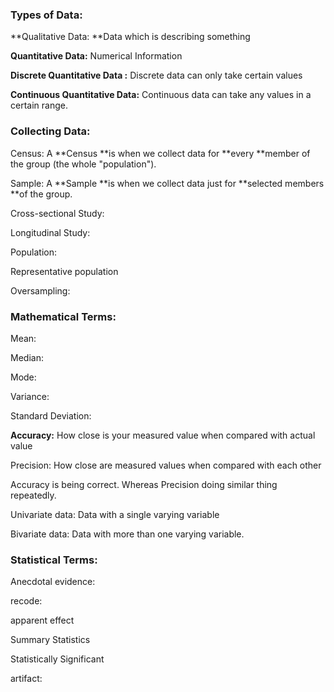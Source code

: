 ### **Types of Data:**

**Qualitative Data: **Data which is describing something

**Quantitative Data:** Numerical Information

**Discrete Quantitative Data :** Discrete data can only take certain values

**Continuous Quantitative Data:** Continuous data can take any values in a certain range.

### **Collecting Data:**

Census: A **Census **is when we collect data for **every **member of the group \(the whole "population"\).

Sample: A **Sample **is when we collect data just for **selected members **of the group.

Cross-sectional Study:

Longitudinal Study:

Population:

Representative population

Oversampling:

### 

### Mathematical Terms:

Mean:

Median:

Mode:

Variance:

Standard Deviation:

**Accuracy:** How close is your measured value when compared with actual value

Precision: How close are measured values when compared with each other

Accuracy is being correct. Whereas Precision doing similar thing repeatedly.

Univariate data: Data with a single varying variable

Bivariate data: Data with more than one varying variable.



### Statistical Terms:



Anecdotal evidence:

recode:

apparent effect

Summary Statistics

Statistically Significant

artifact:

